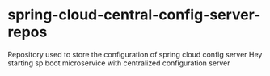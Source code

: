 # spring-cloud-central-config-server-repos
Repository used to store the configuration of spring cloud config server
Hey starting sp boot microservice with centralized configuration server
